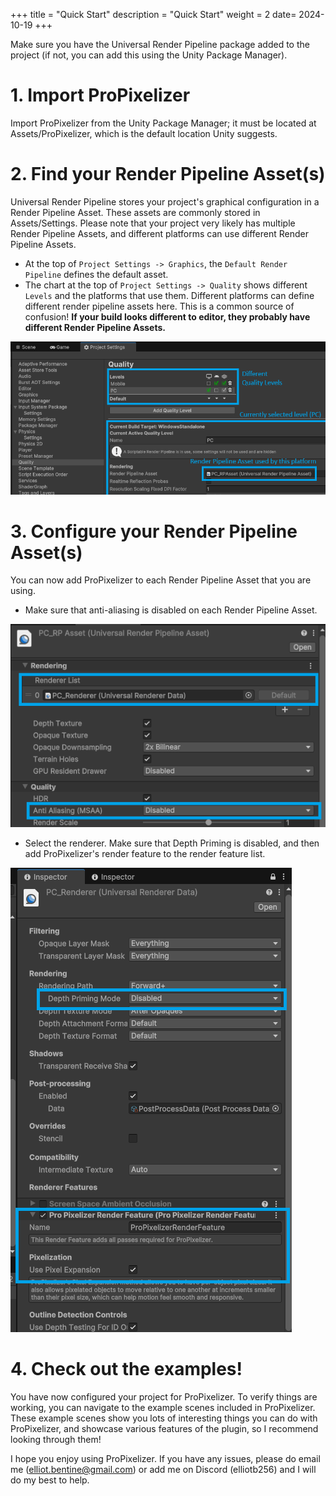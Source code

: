 +++
title = "Quick Start"
description = "Quick Start"
weight = 2
date= 2024-10-19
+++

Make sure you have the Universal Render Pipeline package added to the project (if not, you can add this using the Unity Package Manager). 

# 1. Import ProPixelizer

Import ProPixelizer from the Unity Package Manager; it must be located at Assets/ProPixelizer, which is the default location Unity suggests.

# 2. Find your Render Pipeline Asset(s)

Universal Render Pipeline stores your project's graphical configuration in a Render Pipeline Asset.
These assets are commonly stored in Assets/Settings.
Please note that your project very likely has multiple Render Pipeline Assets, and different platforms can use different Render Pipeline Assets.

- At the top of `Project Settings -> Graphics`, the `Default Render Pipeline` defines the default asset.
- The chart at the top of `Project Settings -> Quality` shows different `Levels` and the platforms that use them. Different platforms can define different render pipeline assets here. This is a common source of confusion! **If your build looks different to editor, they probably have different Render Pipeline Assets.**

![demonstration of project quality settings](project_quality_settings.png "Quality Settings")

# 3. Configure your Render Pipeline Asset(s)

You can now add ProPixelizer to each Render Pipeline Asset that you are using.

- Make sure that anti-aliasing is disabled on each Render Pipeline Asset.

![example render pipeline asset](render_pipeline_asset.png)

- Select the renderer. Make sure that Depth Priming is disabled, and then add ProPixelizer's render feature to the render feature list.

![example renderer](renderer.png)

# 4. Check out the examples!

You have now configured your project for ProPixelizer.
To verify things are working, you can navigate to the example scenes included in ProPixelizer.
These example scenes show you lots of interesting things you can do with ProPixelizer, and showcase various features of the plugin, so I recommend looking through them!

I hope you enjoy using ProPixelizer. If you have any issues, please do email me (elliot.bentine@gmail.com) or add me on Discord (elliotb256) and I will do my best to help.


